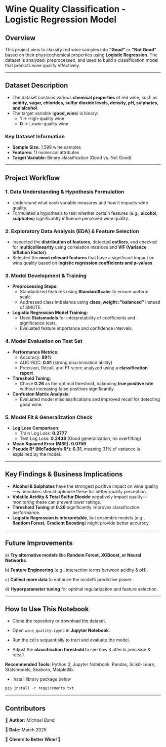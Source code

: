# Wine Quality Classification - Logistic Regression Model

## Overview
This project aims to classify red wine samples into **"Good"** or **"Not Good"** based on their physicochemical properties using **Logistic Regression**. The dataset is analyzed, preprocessed, and used to build a classification model that predicts wine quality effectively.

---

## Dataset Description
- The dataset contains various **chemical properties** of red wine, such as **acidity, sugar, chlorides, sulfur dioxide levels, density, pH, sulphates, and alcohol**.
- The target variable (**good_wine**) is binary:
  - **1** → High-quality wine
  - **0** → Lower-quality wine

### Key Dataset Information
- **Sample Size:** 1,599 wine samples
- **Features:** 11 numerical attributes
- **Target Variable:** Binary classification (Good vs. Not Good)

---

## Project Workflow

### 1️. Data Understanding & Hypothesis Formulation
- Understand what each variable measures and how it impacts wine quality.
- Formulated a hypothesis to test whether certain features (e.g., **alcohol, sulphates**) significantly influence perceived wine quality.

### 2. Exploratory Data Analysis (EDA) & Feature Selection
- Inspected the **distribution of features**, detected **outliers**, and checked for **multicollinearity** using correlation matrices and **VIF (Variance Inflation Factor)**.
- Selected the **most relevant features** that have a significant impact on wine quality based on **logistic regression coefficients and p-values**.

### 3. Model Development & Training
- **Preprocessing Steps:**
  - Standardized features using **StandardScaler** to ensure uniform scale.
  - Addressed class imbalance using **class_weight="balanced"** instead of SMOTE.
- **Logistic Regression Model Training:**
  - Used **Statsmodels** for interpretability of coefficients and significance tests.
  - Evaluated feature importance and confidence intervals.

### 4. Model Evaluation on Test Set
- **Performance Metrics:**
  - Accuracy: **89%**
  - AUC-ROC: **0.91** (strong discrimination ability)
  - Precision, Recall, and F1-score analyzed using a **classification report**
- **Threshold Tuning:**
  - Chose **0.26** as the optimal threshold, balancing **true positive rate** without increasing false positives significantly.
- **Confusion Matrix Analysis:**
  - Evaluated model misclassifications and improved recall for detecting good wine.

### 5. Model Fit & Generalization Check
- **Log Loss Comparison:**
  - Train Log Loss: **0.2777**
  - Test Log Loss: **0.2438** (Good generalization, no overfitting)
- **Mean Squared Error (MSE):** **0.0759**
- **Pseudo R² (McFadden’s R²):** **0.31**, meaning 31% of variance is explained by the model.

---

## Key Findings & Business Implications
- **Alcohol & Sulphates** have the strongest positive impact on wine quality—winemakers should optimize these for better quality perception.
- **Volatile Acidity & Total Sulfur Dioxide** negatively impact quality—monitoring these can prevent lower ratings.
- **Threshold Tuning** at **0.26** significantly improves classification performance.
- **Logistic Regression is interpretable**, but ensemble models (e.g., **Random Forest, Gradient Boosting**) might provide better accuracy.

---

## Future Improvements
a)  **Try alternative models** like **Random Forest, XGBoost, or Neural Networks**.

b) **Feature Engineering** (e.g., interaction terms between acidity & pH).

c) **Collect more data** to enhance the model’s predictive power.

d) **Hyperparameter tuning** for optimal regularization and feature selection.

---

## How to Use This Notebook
- Clone the repository or download the dataset.

-  Open `wine_quality.ipynb` in **Jupyter Notebook**.

- Run the cells sequentially to train and evaluate the model.

- Adjust the **classification threshold** to see how it affects precision & recall.

**Recommended Tools:** Python 3, Jupyter Notebook, Pandas, Scikit-Learn, Statsmodels, Seaborn, Matplotlib.

- Install library package below 

``` python
pip install -r requirements.txt
```
---

## Contributors
📌 **Author:** *Michael Bond*

📌 **Date:** March 2025

🚀 **Cheers to Better Wine! 🍷**


